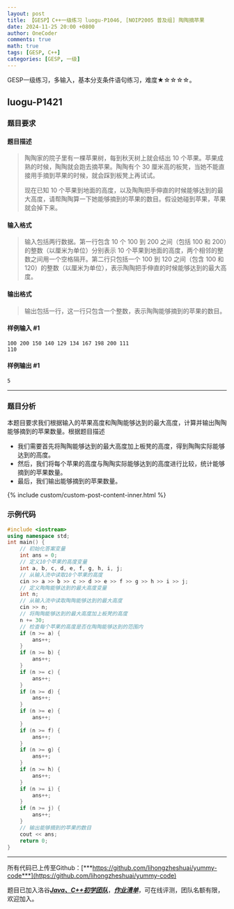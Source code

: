 ```yaml
---
layout: post
title: 【GESP】C++一级练习 luogu-P1046, [NOIP2005 普及组] 陶陶摘苹果
date: 2024-11-25 20:00 +0800
author: OneCoder
comments: true
math: true
tags: [GESP, C++]
categories: [GESP, 一级]
---
```

GESP一级练习，多输入，基本分支条件语句练习，难度★☆☆☆☆。

<!--more-->

## luogu-P1421

### 题目要求

#### 题目描述

>陶陶家的院子里有一棵苹果树，每到秋天树上就会结出 $10$ 个苹果。苹果成熟的时候，陶陶就会跑去摘苹果。陶陶有个 $30$ 厘米高的板凳，当她不能直接用手摘到苹果的时候，就会踩到板凳上再试试。
>
>现在已知 $10$ 个苹果到地面的高度，以及陶陶把手伸直的时候能够达到的最大高度，请帮陶陶算一下她能够摘到的苹果的数目。假设她碰到苹果，苹果就会掉下来。

#### 输入格式

>输入包括两行数据。第一行包含 $10$ 个 $100$ 到 $200$ 之间（包括 $100$ 和 $200$）的整数（以厘米为单位）分别表示 $10$ 个苹果到地面的高度，两个相邻的整数之间用一个空格隔开。第二行只包括一个 $100$ 到 $120$ 之间（包含 $100$ 和 $120$）的整数（以厘米为单位），表示陶陶把手伸直的时候能够达到的最大高度。

#### 输出格式

>输出包括一行，这一行只包含一个整数，表示陶陶能够摘到的苹果的数目。

#### 样例输入 #1

```console
100 200 150 140 129 134 167 198 200 111
110
```

#### 样例输出 #1

```console
5
```

---

### 题目分析

本题目要求我们根据输入的苹果高度和陶陶能够达到的最大高度，计算并输出陶陶能够摘到的苹果数量。根据题目描述

- 我们需要首先将陶陶能够达到的最大高度加上板凳的高度，得到陶陶实际能够达到的高度。
- 然后，我们将每个苹果的高度与陶陶实际能够达到的高度进行比较，统计能够摘到的苹果数量。
- 最后，我们输出能够摘到的苹果数量。

{% include custom/custom-post-content-inner.html %}

### 示例代码

```cpp
#include <iostream>
using namespace std;
int main() {
    // 初始化答案变量
    int ans = 0;
    // 定义10个苹果的高度变量
    int a, b, c, d, e, f, g, h, i, j;
    // 从输入流中读取10个苹果的高度
    cin >> a >> b >> c >> d >> e >> f >> g >> h >> i >> j;
    // 定义陶陶能够达到的最大高度变量
    int n;
    // 从输入流中读取陶陶能够达到的最大高度
    cin >> n;
    // 将陶陶能够达到的最大高度加上板凳的高度
    n += 30;
    // 检查每个苹果的高度是否在陶陶能够达到的范围内
    if (n >= a) {
        ans++;
    }
    if (n >= b) {
        ans++;
    }
    if (n >= c) {
        ans++;
    }
    if (n >= d) {
        ans++;
    }
    if (n >= e) {
        ans++;
    }
    if (n >= f) {
        ans++;
    }
    if (n >= g) {
        ans++;
    }
    if (n >= h) {
        ans++;
    }
    if (n >= i) {
        ans++;
    }
    if (n >= j) {
        ans++;
    }
    // 输出能够摘到的苹果的数目
    cout << ans;
    return 0;
}
```

---

所有代码已上传至Github：[***https://github.com/lihongzheshuai/yummy-code***](https://github.com/lihongzheshuai/yummy-code)

题目已加入洛谷[***Java、C++初学团队***](https://www.luogu.com.cn/team/92228)，[***作业清单***](https://www.luogu.com.cn/team/92228#homework)，可在线评测，团队名额有限，欢迎加入。
